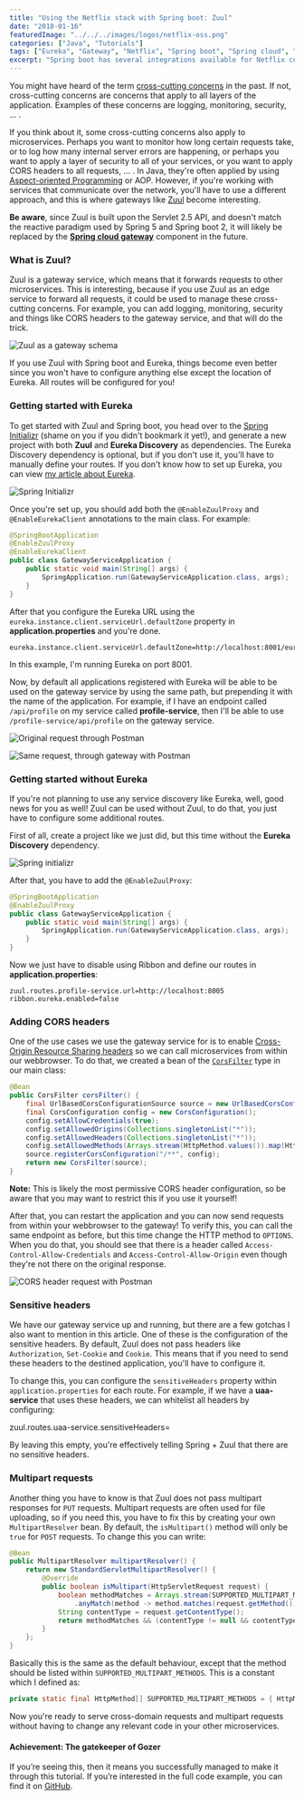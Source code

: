 ```yaml
---
title: "Using the Netflix stack with Spring boot: Zuul"
date: "2018-01-16"
featuredImage: "../../../images/logos/netflix-oss.png"
categories: ["Java", "Tutorials"]
tags: ["Eureka", "Gateway", "Netflix", "Spring boot", "Spring cloud", "Zuul"]
excerpt: "Spring boot has several integrations available for Netflix components such as Zuul. In this tutorial I'll demonstrate how Zuul can be used to handle several cross-cutting concerns on a network-based level, such as CORS headers and handling multipart requests."
---
```


You might have heard of the term [cross-cutting concerns](https://stackoverflow.com/questions/23700540/cross-cutting-concern-example) in the past. If not, cross-cutting concerns are concerns that apply to all layers of the application. Examples of these concerns are logging, monitoring, security, ... .

If you think about it, some cross-cutting concerns also apply to microservices. Perhaps you want to monitor how long certain requests take, or to log how many internal server errors are happening, or perhaps you want to apply a layer of security to all of your services, or you want to apply CORS headers to all requests, ... . In Java, they're often applied by using [Aspect-oriented Programming](https://en.wikipedia.org/wiki/Aspect-oriented_programming) or AOP. However, if you're working with services that communicate over the network, you'll have to use a different approach, and this is where gateways like [Zuul](https://github.com/Netflix/zuul) become interesting.

**Be aware**, since Zuul is built upon the Servlet 2.5 API, and doesn't match the reactive paradigm used by Spring 5 and Spring boot 2, it will likely be replaced by the [**Spring cloud gateway**](https://github.com/spring-cloud/spring-cloud-gateway) component in the future.

### What is Zuul?

Zuul is a gateway service, which means that it forwards requests to other microservices. This is interesting, because if you use Zuul as an edge service to forward all requests, it could be used to manage these cross-cutting concerns. For example, you can add logging, monitoring, security and things like CORS headers to the gateway service, and that will do the trick.

![Zuul as a gateway schema](content/posts/2018/2018-01-16-spring-boot-netflix-zuul/images/zuul.png)

If you use Zuul with Spring boot and Eureka, things become even better since you won't have to configure anything else except the location of Eureka. All routes will be configured for you!

### Getting started with Eureka

To get started with Zuul and Spring boot, you head over to the [Spring Initializr](https://start.spring.io/) (shame on you if you didn't bookmark it yet!), and generate a new project with both **Zuul** and **Eureka Discovery** as dependencies. The Eureka Discovery dependency is optional, but if you don't use it, you'll have to manually define your routes. If you don't know how to set up Eureka, you can view [my article about Eureka](/using-the-netflix-stack-with-spring-boot-eureka/).

![Spring Initializr](content/posts/2018/2018-01-16-spring-boot-netflix-zuul/images/spring-initialzr-gateway-eureka.png)

Once you're set up, you should add both the `@EnableZuulProxy` and `@EnableEurekaClient` annotations to the main class. For example:

```java
@SpringBootApplication
@EnableZuulProxy
@EnableEurekaClient
public class GatewayServiceApplication {
    public static void main(String[] args) {
        SpringApplication.run(GatewayServiceApplication.class, args);
    }
}
```

After that you configure the Eureka URL using the `eureka.instance.client.serviceUrl.defaultZone` property in **application.properties** and you're done.

```
eureka.instance.client.serviceUrl.defaultZone=http://localhost:8001/eureka/
```

In this example, I'm running Eureka on port 8001.

Now, by default all applications registered with Eureka will be able to be used on the gateway service by using the same path, but prepending it with the name of the application. For example, if I have an endpoint called `/api/profile` on my service called **profile-service**, then I'll be able to use `/profile-service/api/profile` on the gateway service.

![Original request through Postman](content/posts/2018/2018-01-16-spring-boot-netflix-zuul/images/postman-original-api-profile.png)

![Same request, through gateway with Postman](content/posts/2018/2018-01-16-spring-boot-netflix-zuul/images/postman-gateway-request.png)

### Getting started without Eureka

If you're not planning to use any service discovery like Eureka, well, good news for you as well! Zuul can be used without Zuul, to do that, you just have to configure some additional routes.

First of all, create a project like we just did, but this time without the **Eureka Discovery** dependency.

![Spring initializr](content/posts/2018/2018-01-16-spring-boot-netflix-zuul/images/spring-initializr-gatewya.png)

After that, you have to add the `@EnableZuulProxy`:

```java
@SpringBootApplication
@EnableZuulProxy
public class GatewayServiceApplication {
    public static void main(String[] args) {
        SpringApplication.run(GatewayServiceApplication.class, args);
    }
}
```

Now we just have to disable using Ribbon and define our routes in **application.properties**:

```
zuul.routes.profile-service.url=http://localhost:8005
ribbon.eureka.enabled=false
```

### Adding CORS headers

One of the use cases we use the gateway service for is to enable [Cross-Origin Resource Sharing headers](https://developer.mozilla.org/en-US/docs/Web/HTTP/Access_control_CORS) so we can call microservices from within our webbrowser. To do that, we created a bean of the [`CorsFilter`](https://docs.spring.io/spring-framework/docs/current/javadoc-api/org/springframework/web/filter/CorsFilter.html) type in our main class:

```java
@Bean
public CorsFilter corsFilter() {
    final UrlBasedCorsConfigurationSource source = new UrlBasedCorsConfigurationSource();
    final CorsConfiguration config = new CorsConfiguration();
    config.setAllowCredentials(true);
    config.setAllowedOrigins(Collections.singletonList("*"));
    config.setAllowedHeaders(Collections.singletonList("*"));
    config.setAllowedMethods(Arrays.stream(HttpMethod.values()).map(HttpMethod::name).collect(Collectors.toList()));
    source.registerCorsConfiguration("/**", config);
    return new CorsFilter(source);
}
```

**Note:** This is likely the most permissive CORS header configuration, so be aware that you may want to restrict this if you use it yourself!

After that, you can restart the application and you can now send requests from within your webbrowser to the gateway! To verify this, you can call the same endpoint as before, but this time change the HTTP method to `OPTIONS`. When you do that, you should see that there is a header called `Access-Control-Allow-Credentials` and `Access-Control-Allow-Origin` even though they're not there on the original response.

![CORS header request with Postman](content/posts/2018/2018-01-16-spring-boot-netflix-zuul/images/postman-gateway-cors.png)

### Sensitive headers

We have our gateway service up and running, but there are a few gotchas I also want to mention in this article. One of these is the configuration of the sensitive headers. By default, Zuul does not pass headers like `Authorization`, `Set-Cookie` and `Cookie`. This means that if you need to send these headers to the destined application, you'll have to configure it.

To change this, you can configure the `sensitiveHeaders` property within `application.properties` for each route. For example, if we have a **uaa-service** that uses these headers, we can whitelist all headers by configuring:

zuul.routes.uaa-service.sensitiveHeaders=

By leaving this empty, you're effectively telling Spring + Zuul that there are no sensitive headers.

### Multipart requests

Another thing you have to know is that Zuul does not pass multipart responses for `PUT` requests. Multipart requests are often used for file uploading, so if you need this, you have to fix this by creating your own `MultipartResolver` bean. By default, the `isMultipart()` method will only be `true` for `POST` requests. To change this you can write:

```java
@Bean
public MultipartResolver multipartResolver() {
    return new StandardServletMultipartResolver() {
        @Override
        public boolean isMultipart(HttpServletRequest request) {
            boolean methodMatches = Arrays.stream(SUPPORTED_MULTIPART_METHODS)
                .anyMatch(method -> method.matches(request.getMethod()));
            String contentType = request.getContentType();
            return methodMatches && (contentType != null && contentType.toLowerCase().startsWith("multipart/"));
        }
    };
}
```

Basically this is the same as the default behaviour, except that the method should be listed within `SUPPORTED_MULTIPART_METHODS`. This is a constant which I defined as:

```java
private static final HttpMethod[] SUPPORTED_MULTIPART_METHODS = { HttpMethod.POST, HttpMethod.PUT };
```

Now you're ready to serve cross-domain requests and multipart requests without having to change any relevant code in your other microservices.

#### Achievement: The gatekeeper of Gozer

If you’re seeing this, then it means you successfully managed to make it through this tutorial. If you’re interested in the full code example, you can find it on [GitHub](https://github.com/g00glen00b/microservice-demo/tree/master/gateway-service).
